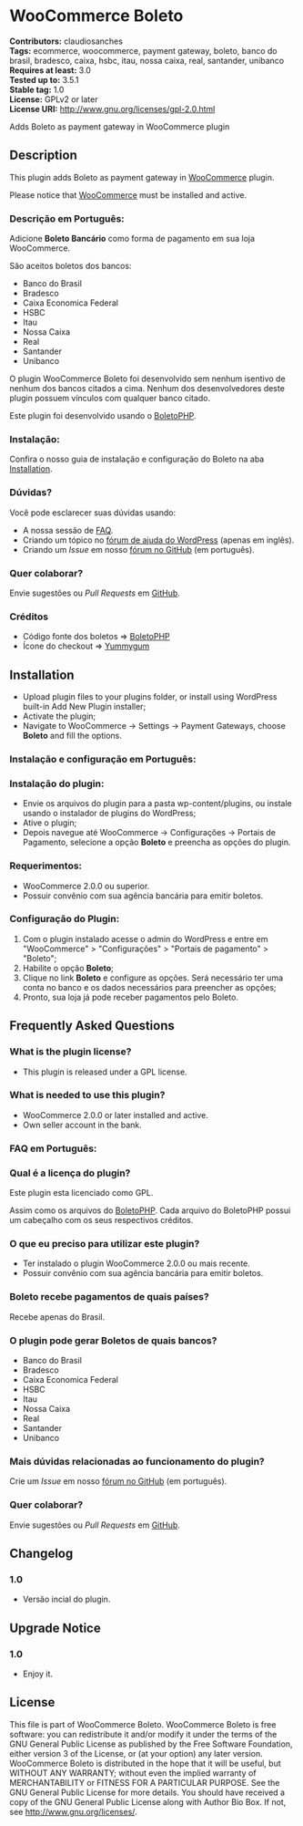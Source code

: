 # WooCommerce Boleto #
**Contributors:** claudiosanches  
**Tags:** ecommerce, woocommerce, payment gateway, boleto, banco do brasil, bradesco, caixa, hsbc, itau, nossa caixa, real, santander, unibanco  
**Requires at least:** 3.0  
**Tested up to:** 3.5.1  
**Stable tag:** 1.0  
**License:** GPLv2 or later  
**License URI:** http://www.gnu.org/licenses/gpl-2.0.html  

Adds Boleto as payment gateway in WooCommerce plugin

## Description ##

This plugin adds Boleto as payment gateway in [WooCommerce](http://wordpress.org/extend/plugins/woocommerce/) plugin.

Please notice that [WooCommerce](http://wordpress.org/extend/plugins/woocommerce/) must be installed and active.

### Descrição em Português: ###

Adicione **Boleto Bancário** como forma de pagamento em sua loja WooCommerce.

São aceitos boletos dos bancos:

* Banco do Brasil
* Bradesco
* Caixa Economica Federal
* HSBC
* Itau
* Nossa Caixa
* Real
* Santander
* Unibanco

O plugin WooCommerce Boleto foi desenvolvido sem nenhum isentivo de nenhum dos bancos citados a cima. Nenhum dos desenvolvedores deste plugin possuem vínculos com qualquer banco citado.

Este plugin foi desenvolvido usando o [BoletoPHP](http://boletophp.com.br/).

### Instalação: ###

Confira o nosso guia de instalação e configuração do Boleto na aba [Installation](http://wordpress.org/extend/plugins/woocommerce-boleto/installation/).

### Dúvidas? ###

Você pode esclarecer suas dúvidas usando:

* A nossa sessão de [FAQ](http://wordpress.org/extend/plugins/woocommerce-boleto/faq/).
* Criando um tópico no [fórum de ajuda do WordPress](http://wordpress.org/support/plugin/woocommerce-boleto) (apenas em inglês).
* Criando um *Issue* em nosso [fórum no GitHub](https://github.com/wpbrasil/woocommerce-boleto/issues) (em português).

### Quer colaborar? ###

Envie sugestões ou *Pull Requests* em [GitHub](https://github.com/wpbrasil/woocommerce-boleto/).

### Créditos ###

* Código fonte dos boletos => [BoletoPHP](http://boletophp.com.br/)
* Ícone do checkout => [Yummygum](http://yummygum.com/)

## Installation ##

* Upload plugin files to your plugins folder, or install using WordPress built-in Add New Plugin installer;
* Activate the plugin;
* Navigate to WooCommerce -> Settings -> Payment Gateways, choose **Boleto** and fill the options.

### Instalação e configuração em Português: ###

### Instalação do plugin: ###

* Envie os arquivos do plugin para a pasta wp-content/plugins, ou instale usando o instalador de plugins do WordPress;
* Ative o plugin;
* Depois navegue até WooCommerce -> Configurações -> Portais de Pagamento, selecione a opção **Boleto** e preencha as opções do plugin.

### Requerimentos: ###

* WooCommerce 2.0.0 ou superior.
* Possuir convênio com sua agência bancária para emitir boletos.

### Configuração do Plugin: ###

1. Com o plugin instalado acesse o admin do WordPress e entre em "WooCommerce" > "Configurações" > "Portais de pagamento"  > "Boleto";
2. Habilite o opção **Boleto**;
3. Clique no link **Boleto** e configure as opções. Será necessário ter uma conta no banco e os dados necessários para preencher as opções;
4. Pronto, sua loja já pode receber pagamentos pelo Boleto.

## Frequently Asked Questions ##

### What is the plugin license? ###

* This plugin is released under a GPL license.

### What is needed to use this plugin? ###

* WooCommerce 2.0.0 or later installed and active.
* Own seller account in the bank.

### FAQ em Português: ###

### Qual é a licença do plugin? ###

Este plugin esta licenciado como GPL.

Assim como os arquivos do [BoletoPHP](http://boletophp.com.br/). Cada arquivo do BoletoPHP possui um cabeçalho com os seus respectivos créditos.

### O que eu preciso para utilizar este plugin? ###

* Ter instalado o plugin WooCommerce 2.0.0 ou mais recente.
* Possuir convênio com sua agência bancária para emitir boletos.

### Boleto recebe pagamentos de quais países? ###

Recebe apenas do Brasil.

### O plugin pode gerar Boletos de quais bancos? ###

* Banco do Brasil
* Bradesco
* Caixa Economica Federal
* HSBC
* Itau
* Nossa Caixa
* Real
* Santander
* Unibanco

### Mais dúvidas relacionadas ao funcionamento do plugin? ###

Crie um *Issue* em nosso [fórum no GitHub](https://github.com/wpbrasil/woocommerce-boleto/issues) (em português).

### Quer colaborar? ###

Envie sugestões ou *Pull Requests* em [GitHub](https://github.com/wpbrasil/woocommerce-boleto/).

## Changelog ##

### 1.0 ###

* Versão incial do plugin.

## Upgrade Notice ##

### 1.0 ###

* Enjoy it.

## License ##

This file is part of WooCommerce Boleto.
WooCommerce Boleto is free software: you can redistribute it and/or modify it under the terms of the GNU General Public License as published by the Free Software Foundation, either version 3 of the License, or (at your option) any later version.
WooCommerce Boleto is distributed in the hope that it will be useful, but WITHOUT ANY WARRANTY; without even the implied warranty of MERCHANTABILITY or FITNESS FOR A PARTICULAR PURPOSE. See the GNU General Public License for more details.
You should have received a copy of the GNU General Public License along with Author Bio Box. If not, see <http://www.gnu.org/licenses/>.
